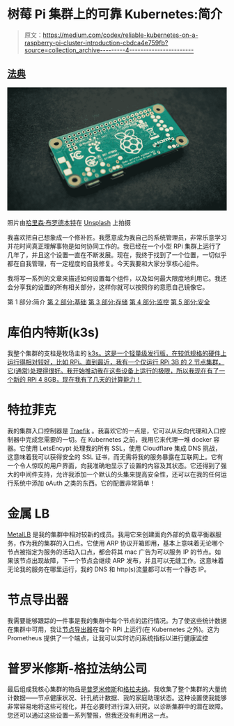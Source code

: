 # 树莓 Pi 集群上的可靠 Kubernetes:简介

> 原文：<https://medium.com/codex/reliable-kubernetes-on-a-raspberry-pi-cluster-introduction-cbdca4e759fb?source=collection_archive---------4----------------------->

## [法典](http://medium.com/codex)

![](img/39b9332eeec1577b4f1b0cff2b58deb3.png)

照片由[哈里森·布罗德本特](https://unsplash.com/@harrisonbroadbent?utm_source=medium&utm_medium=referral)在 [Unsplash](https://unsplash.com?utm_source=medium&utm_medium=referral) 上拍摄

我喜欢把自己想象成一个修补匠。我愿意成为我自己的系统管理员，非常乐意学习并花时间真正理解事物是如何协同工作的。我已经在一个小型 RPi 集群上运行了几年了，并且这个设置一直在不断发展。现在，我终于找到了一个位置，一切似乎都在自我管理，有一定程度的自我修复。今天我要和大家分享核心组件。

我将写一系列的文章来描述如何设置每个组件，以及如何最大限度地利用它。我还会分享我的设置的所有相关部分，这样你就可以按照你的意愿自己镜像它。

第 1 部分:简介
[第 2 部分:基础](https://scott-jones4k.medium.com/reliable-kubernetes-on-a-raspberry-pi-cluster-the-foundations-d9c792c27b75)
[第 3 部分:存储](https://scott-jones4k.medium.com/reliable-kubernetes-on-a-raspberry-pi-cluster-storage-ff2848d331df)
[第 4 部分:监控](https://scott-jones4k.medium.com/reliable-kubernetes-on-a-raspberry-pi-cluster-monitoring-a771b497d4d3)
[第 5 部分:安全](https://scott-jones4k.medium.com/reliable-kubernetes-on-a-raspberry-pi-cluster-security-ef62cca74d78)

# 库伯内特斯(k3s)

我整个集群的支柱是牧场主的 [k3s。这是一个轻量级发行版，在较低规格的硬件上运行得相对较好，比如 RPi。直到最近，我有一个仅运行 RPi 3B 的 2 节点集群，它(通常)处理得很好。我开始推动我在这些设备上运行的极限，所以我现在有了一个新的 RPi 4 8GB，现在我有了几天的计算能力！](https://rancher.com/docs/k3s/latest/en/)

# 特拉菲克

我的集群入口控制器是 [Traefik](https://traefik.io/traefik/) 。我喜欢它的一点是，它可以从反向代理和入口控制器中完成您需要的一切。在 Kubernetes 之前，我用它来代理一堆 docker 容器。它使用 LetsEncypt 处理我的所有 SSL，使用 Cloudflare 集成 DNS 挑战，这意味着我可以获得安全的 SSL 证书，而无需将我的服务暴露在互联网上。它有一个令人惊叹的用户界面，向我准确地显示了设置的内容及其状态。它还得到了强大的中间件支持，允许我添加一个默认的头集来提高安全性，还可以在我的任何运行系统中添加 oAuth 之类的东西。它的配置非常简单！

# 金属 LB

[MetalLB](https://metallb.universe.tf/) 是我的集群中相对较新的成员。我用它来创建面向外部的负载平衡器服务，作为我的集群的入口点。它使用 ARP 协议开箱即用，基本上意味着无论哪个节点被指定为服务的活动入口点，都会将其 mac 广告为可以服务 IP 的节点。如果该节点出现故障，下一个节点会继续 ARP 发布，并且可以无缝工作。这意味着无论我的服务在哪里运行，我的 DNS 和 http(s)流量都可以有一个静态 IP。

# 节点导出器

我需要能够跟踪的一件事是我的集群中每个节点的运行情况。为了使这些统计数据在集群中可用，我让[节点导出器](https://github.com/prometheus/node_exporter)在每个 RPi 上运行(在 Kubernetes 之外)。这为 Prometheus 提供了一个端点，让我可以实时访问系统指标以进行健康监控

# 普罗米修斯-格拉法纳公司

最后组成我核心集群的物品是[普罗米修斯](https://prometheus.io/)和[格拉夫纳](https://grafana.com/)。我收集了整个集群的大量统计数据——节点健康状况、针孔统计数据、我的家庭助理状态。这种设置使我能够非常容易地将这些可视化，并在必要时进行深入研究，以诊断集群中的潜在故障。您还可以通过这些设置一系列警报，但我还没有利用这一点。